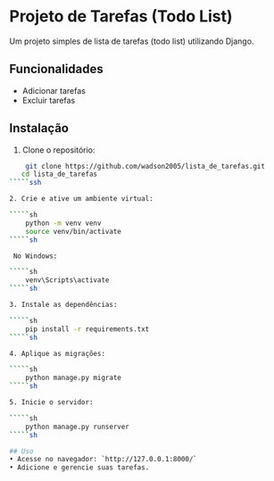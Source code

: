 # Projeto de Tarefas (Todo List)

Um projeto simples de lista de tarefas (todo list) utilizando Django.

## Funcionalidades
- Adicionar tarefas
- Excluir tarefas

## Instalação
1. Clone o repositório:

`````sh
    git clone https://github.com/wadson2005/lista_de_tarefas.git
   cd lista_de_tarefas
`````ssh

2. Crie e ative um ambiente virtual:

`````sh
    python -m venv venv
    source venv/bin/activate 
`````sh

 No Windows:

`````sh
    venv\Scripts\activate
`````sh

3. Instale as dependências:

`````sh
    pip install -r requirements.txt
`````sh

4. Aplique as migrações:

`````sh
    python manage.py migrate
`````sh

5. Inicie o servidor:

`````sh
    python manage.py runserver
`````sh

## Uso
• Acesse no navegador: `http://127.0.0.1:8000/`
• Adicione e gerencie suas tarefas.